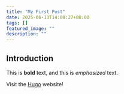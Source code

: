 ```yaml
---
title: "My First Post"
date: 2025-06-13T14:08:27+08:00
tags: []
featured_image: ""
description: ""
---
```


## Introduction

This is **bold** text, and this is *emphasized* text.

Visit the [Hugo](https://gohugo.io) website!

